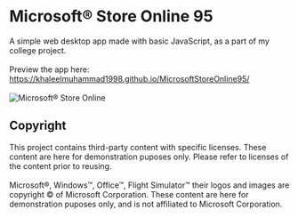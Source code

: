 # Microsoft® Store Online 95

A simple web desktop app made with basic JavaScript, as a part of my college project.<br>
<br>
Preview the app here: https://khaleelmuhammad1998.github.io/MicrosoftStoreOnline95/ <br>
<br>
![Microsoft® Store Online](https://github.com/khaleelmuhammad1998/MicrosoftStoreOnline95/blob/main/Screenshot.png?raw=true)

## Copyright
This project contains third-party content with specific licenses. These content are here for demonstration puposes only. Please refer to licenses of the content prior to reusing.<br>
<br>
Microsoft®, Windows™, Office™, Flight Simulator™ their logos and images are copyright © of Microsoft Corporation. These content are here for demonstration puposes only, and is not affiliated to Microsoft Corporation.<br>
